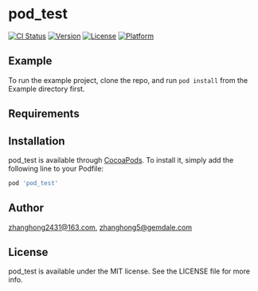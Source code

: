# pod_test

[![CI Status](https://img.shields.io/travis/zhanghong2431@163.com/pod_test.svg?style=flat)](https://travis-ci.org/zhanghong2431@163.com/pod_test)
[![Version](https://img.shields.io/cocoapods/v/pod_test.svg?style=flat)](https://cocoapods.org/pods/pod_test)
[![License](https://img.shields.io/cocoapods/l/pod_test.svg?style=flat)](https://cocoapods.org/pods/pod_test)
[![Platform](https://img.shields.io/cocoapods/p/pod_test.svg?style=flat)](https://cocoapods.org/pods/pod_test)

## Example

To run the example project, clone the repo, and run `pod install` from the Example directory first.

## Requirements

## Installation

pod_test is available through [CocoaPods](https://cocoapods.org). To install
it, simply add the following line to your Podfile:

```ruby
pod 'pod_test'
```

## Author

zhanghong2431@163.com, zhanghong5@gemdale.com

## License

pod_test is available under the MIT license. See the LICENSE file for more info.
